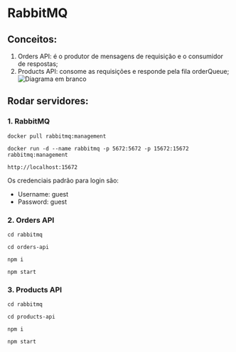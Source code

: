 # RabbitMQ
## Conceitos:
1. Orders API: é o produtor de mensagens de requisição e o consumidor de respostas;
2. Products API: consome as requisições e responde pela fila orderQueue;
![Diagrama em branco](https://github.com/user-attachments/assets/ef317bc4-be96-4145-b69b-ba1fe54d53b6)
## Rodar servidores:
### 1. RabbitMQ
```
docker pull rabbitmq:management
```
```
docker run -d --name rabbitmq -p 5672:5672 -p 15672:15672 rabbitmq:management
```
```
http://localhost:15672
```
Os credenciais padrão para login são:
* Username: guest
* Password: guest
### 2. Orders API
```
cd rabbitmq
```
```
cd orders-api
```
```
npm i
```
```
npm start
```
### 3. Products API
```
cd rabbitmq
```
```
cd products-api
```
```
npm i
```
```
npm start
```

